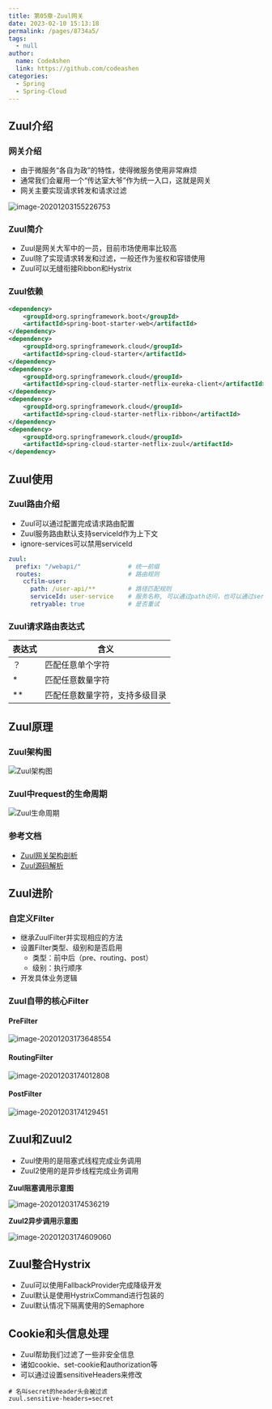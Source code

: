 ```yaml
---
title: 第05章-Zuul网关
date: 2023-02-10 15:13:18
permalink: /pages/8734a5/
tags: 
  - null
author: 
  name: CodeAshen
  link: https://github.com/codeashen
categories: 
  - Spring
  - Spring-Cloud
---
```

## Zuul介绍

### 网关介绍

* 由于微服务“各自为政”的特性，使得微服务使用非常麻烦
* 通常我们会雇用一个“传达室大爷”作为统一入口，这就是网关
* 网关主要实现请求转发和请求过滤

![image-20201203155226753](https://s3.ax1x.com/2020/12/03/D7Ncex.png)

### Zuul简介

* Zuul是网关大军中的一员，目前市场使用率比较高
* Zuul除了实现请求转发和过滤，一般还作为鉴权和容错使用
* Zuul可以无缝衔接Ribbon和Hystrix

### Zuul依赖

```xml
<dependency>
    <groupId>org.springframework.boot</groupId>
    <artifactId>spring-boot-starter-web</artifactId>
</dependency>
<dependency>
    <groupId>org.springframework.cloud</groupId>
    <artifactId>spring-cloud-starter</artifactId>
</dependency>
<dependency>
    <groupId>org.springframework.cloud</groupId>
    <artifactId>spring-cloud-starter-netflix-eureka-client</artifactId>
</dependency>
<dependency>
    <groupId>org.springframework.cloud</groupId>
    <artifactId>spring-cloud-starter-netflix-ribbon</artifactId>
</dependency>
<dependency>
    <groupId>org.springframework.cloud</groupId>
    <artifactId>spring-cloud-starter-netflix-zuul</artifactId>
</dependency>
```

## Zuul使用

### Zuul路由介绍

* Zuul可以通过配置完成请求路由配置
* Zuul服务路由默认支持serviceId作为上下文
* ignore-services可以禁用serviceId

```yml
zuul:
  prefix: "/webapi/"             # 统一前缀
  routes:                        # 路由规则
    ccfilm-user:
      path: /user-api/**         # 路径匹配规则
      serviceId: user-service    # 服务名称, 可以通过path访问，也可以通过serviceId访问
      retryable: true            # 是否重试
```

### Zuul请求路由表达式

| 表达式 | 含义                           |
| ------ | ------------------------------ |
| ？     | 匹配任意单个字符               |
| *      | 匹配任意数量字符               |
| **     | 匹配任意数量字符，支持多级目录 |

## Zuul原理

### Zuul架构图

![Zuul架构图](https://s3.ax1x.com/2020/12/03/D7NqTf.png)

### Zuul中request的生命周期

![Zuul生命周期](https://s3.ax1x.com/2020/12/03/D7NOk8.png)

### 参考文档

* [Zuul网关架构剖析](https://www.cnblogs.com/itpower/p/13155634.html)
* [Zuul源码解析](https://www.fangzhipeng.com/springcloud/2017/08/11/sc-zuul-raw.html)

## Zuul进阶

### 自定义Filter

* 继承ZuulFilter并实现相应的方法
* 设置Filter类型、级别和是否启用
   * 类型：前中后（pre、routing、post）
   * 级别：执行顺序
* 开发具体业务逻辑

### Zuul自带的核心Filter

#### PreFilter

![image-20201203173648554](https://s3.ax1x.com/2020/12/03/D7Ngw6.png)

#### RoutingFilter

![image-20201203174012808](https://s3.ax1x.com/2020/12/03/D7NWFO.png)

#### PostFilter

![image-20201203174129451](https://s3.ax1x.com/2020/12/03/D7Nhfe.png)

## Zuul和Zuul2

* Zuul使用的是阻塞式线程完成业务调用
* Zuul2使用的是异步线程完成业务调用

**Zuul阻塞调用示意图**

![image-20201203174536219](https://s3.ax1x.com/2020/12/03/D7N5SH.png)

**Zuul2异步调用示意图**

![image-20201203174609060](https://s3.ax1x.com/2020/12/03/D7No6A.png)

## Zuul整合Hystrix

* Zuul可以使用FallbackProvider完成降级开发
* Zuul默认是使用HystrixCommand进行包装的
* Zuul默认情况下隔离使用的Semaphore

## Cookie和头信息处理

* Zuul帮助我们过滤了一些非安全信息
* 诸如cookie、set-cookie和authorization等
* 可以通过设置sensitiveHeaders来修改

```properties
# 名叫secret的header头会被过滤
zuul.sensitive-headers=secret
```